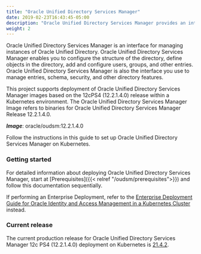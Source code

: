 ```yaml
---
title: "Oracle Unified Directory Services Manager"
date: 2019-02-23T16:43:45-05:00
description: "Oracle Unified Directory Services Manager provides an interface for managing instances of Oracle Unified Directory"
weight: 2
---
```


Oracle Unified Directory Services Manager is an interface for managing instances of Oracle Unified Directory. Oracle Unified Directory Services Manager enables you to configure the structure of the directory, define objects in the directory, add and configure users, groups, and other entries. Oracle Unified Directory Services Manager is also the interface you use to manage entries, schema, security, and other directory features.

This project supports deployment of Oracle Unified Directory Services Manager images based on the 12cPS4 (12.2.1.4.0) release within a Kubernetes environment. The Oracle Unified Directory Services Manager Image refers to binaries for Oracle Unified Directory Services Manager Release 12.2.1.4.0.

***Image***: oracle/oudsm:12.2.1.4.0

Follow the instructions in this guide to set up Oracle Unified Directory Services Manager on Kubernetes.

### Getting started

For detailed information about deploying Oracle Unified Directory Services Manager, start at [Prerequisites]({{< relref "/oudsm/prerequisites">}}) and follow this documentation sequentially.

If performing an Enterprise Deployment, refer to the [Enterprise Deployment Guide for Oracle Identity and Access Management in a Kubernetes Cluster](https://docs.oracle.com/en/middleware/fusion-middleware/12.2.1.4/ikedg/index.html) instead.

### Current release

The current production release for Oracle Unified Directory Services Manager 12c PS4 (12.2.1.4.0) deployment on Kubernetes is [21.4.2](https://github.com/oracle/fmw-kubernetes/releases).